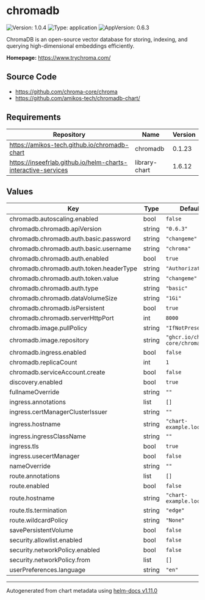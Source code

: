 # chromadb

![Version: 1.0.4](https://img.shields.io/badge/Version-1.0.4-informational?style=flat-square) ![Type: application](https://img.shields.io/badge/Type-application-informational?style=flat-square) ![AppVersion: 0.6.3](https://img.shields.io/badge/AppVersion-0.6.3-informational?style=flat-square)

ChromaDB is an open-source vector database for storing, indexing, and querying high-dimensional embeddings efficiently.

**Homepage:** <https://www.trychroma.com/>

## Source Code

* <https://github.com/chroma-core/chroma>
* <https://github.com/amikos-tech/chromadb-chart/>

## Requirements

| Repository | Name | Version |
|------------|------|---------|
| https://amikos-tech.github.io/chromadb-chart | chromadb | 0.1.23 |
| https://inseefrlab.github.io/helm-charts-interactive-services | library-chart | 1.6.12 |

## Values

| Key | Type | Default | Description |
|-----|------|---------|-------------|
| chromadb.autoscaling.enabled | bool | `false` |  |
| chromadb.chromadb.apiVersion | string | `"0.6.3"` |  |
| chromadb.chromadb.auth.basic.password | string | `"changeme"` |  |
| chromadb.chromadb.auth.basic.username | string | `"chroma"` |  |
| chromadb.chromadb.auth.enabled | bool | `true` |  |
| chromadb.chromadb.auth.token.headerType | string | `"Authorization"` |  |
| chromadb.chromadb.auth.token.value | string | `"changeme"` |  |
| chromadb.chromadb.auth.type | string | `"basic"` |  |
| chromadb.chromadb.dataVolumeSize | string | `"1Gi"` |  |
| chromadb.chromadb.isPersistent | bool | `true` |  |
| chromadb.chromadb.serverHttpPort | int | `8000` |  |
| chromadb.image.pullPolicy | string | `"IfNotPresent"` |  |
| chromadb.image.repository | string | `"ghcr.io/chroma-core/chroma"` |  |
| chromadb.ingress.enabled | bool | `false` |  |
| chromadb.replicaCount | int | `1` |  |
| chromadb.serviceAccount.create | bool | `false` |  |
| discovery.enabled | bool | `true` |  |
| fullnameOverride | string | `""` |  |
| ingress.annotations | list | `[]` |  |
| ingress.certManagerClusterIssuer | string | `""` |  |
| ingress.hostname | string | `"chart-example.local"` |  |
| ingress.ingressClassName | string | `""` |  |
| ingress.tls | bool | `true` |  |
| ingress.usecertManager | bool | `false` |  |
| nameOverride | string | `""` |  |
| route.annotations | list | `[]` |  |
| route.enabled | bool | `false` |  |
| route.hostname | string | `"chart-example.local"` |  |
| route.tls.termination | string | `"edge"` |  |
| route.wildcardPolicy | string | `"None"` |  |
| savePersistentVolume | bool | `false` |  |
| security.allowlist.enabled | bool | `false` |  |
| security.networkPolicy.enabled | bool | `false` |  |
| security.networkPolicy.from | list | `[]` |  |
| userPreferences.language | string | `"en"` |  |

----------------------------------------------
Autogenerated from chart metadata using [helm-docs v1.11.0](https://github.com/norwoodj/helm-docs/releases/v1.11.0)
